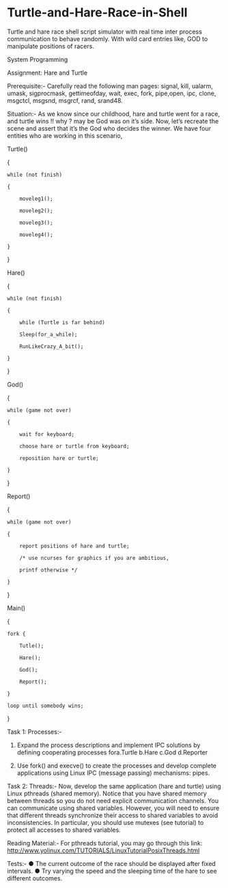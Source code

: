 # Turtle-and-Hare-Race-in-Shell
Turtle and hare race shell script simulator with real time inter process communication to behave randomly. With wild card entries like, GOD to manipulate positions of racers.

System Programming

Assignment: Hare and Turtle

Prerequisite:- Carefully read the following man pages: signal, kill, ualarm, umask, sigprocmask,
gettimeofday, wait, exec, fork, pipe,open, ipc, clone, msgctcl, msgsnd, msgrcf, rand, srand48.

Situation:-
As we know since our childhood, hare and turtle went for a race, and turtle wins !! why ? may be
God was on it’s side. Now, let’s recreate the scene and assert that it’s the God who decides the
winner. We have four entities who are working in this scenario,

Turtle()

{

	while (not finish)
	
	{
	
		moveleg1();
	
		moveleg2();
		
		moveleg3();
		
		moveleg4();
	
	}

}

Hare()

{

	while (not finish)

	{

		while (Turtle is far behind)

		Sleep(for_a_while);

		RunLikeCrazy_A_bit();

	}

}

God()

{

	while (game not over)

	{

		wait for keyboard;

		choose hare or turtle from keyboard;

		reposition hare or turtle;

	}

}

Report()

{

	while (game not over)

	{

		report positions of hare and turtle;

		/* use ncurses for graphics if you are ambitious,

		printf otherwise */

	}

}

Main()

{

	fork {

		Tutle();

		Hare();

		God();

		Report();

	}

	loop until somebody wins;

}


Task 1: Processes:-

1. Expand the process descriptions and implement IPC solutions by defining cooperating
processes fora.Turtle b.Hare c.God d.Reporter

2. Use fork() and execve() to create the processes and develop complete applications using
Linux IPC (message passing) mechanisms: pipes.

Task 2: Threads:-
Now, develop the same application (hare and turtle) using Linux pthreads (shared memory).
Notice that you have shared memory between threads so you do not need explicit
communication channels. You can communicate using shared variables. However, you will
need to ensure that different threads synchronize their access to shared variables to avoid
inconsistencies. In particular, you should use mutexes (see tutorial) to protect all accesses to
shared variables.

Reading Material:- For pthreads tutorial, you may go through this link:
http://www.yolinux.com/TUTORIALS/LinuxTutorialPosixThreads.html

Tests:-
● The current outcome of the race should be displayed after fixed intervals.
● Try varying the speed and the sleeping time of the hare to see different outcomes.
